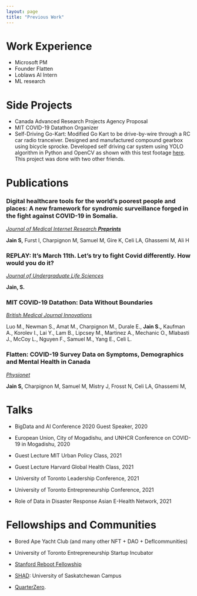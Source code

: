 ```yaml
---
layout: page
title: "Previous Work"
---
```


# Work Experience

- Microsoft PM 
- Founder Flatten
- Loblaws AI Intern
- ML research

# Side Projects

- Canada Advanced Research Projects Agency Proposal 
- MIT COVID-19 Datathon Organizer
- Self-Driving Go-Kart: Modified Go Kart to be drive-by-wire through a RC car radio tranceiver. Designed and manufactured compound gearbox using bicycle sprocke. Developed self driving car system using YOLO algorithm in Python and OpenCV as shown with this test footage [here](https://www.youtube.com/watch?v=EaUuswyAPh8). This project was done with two other friends.

# Publications


### Digital healthcare tools for the world’s poorest people and places: A new framework for syndromic surveillance forged in the fight against COVID-19 in Somalia.
*[Journal of Medical Internet Research **Preprints**](https://preprints.jmir.org/preprint/29602)*

**Jain S,** Furst I, Charpignon M, Samuel M, Gire K, Celi LA, Ghassemi M, Ali H

### REPLAY: It’s March 11th. Let’s try to fight Covid differently. How would you do it?
*[Journal of Undergraduate Life Sciences](https://jps.library.utoronto.ca/index.php/juls/article/view/36205)*

**Jain, S.**


### MIT COVID-19 Datathon: Data Without Boundaries

*[British Medical Journal Innovations](http://dx.doi.org/10.1136/bmjinnov-2020-000492)*

Luo M., Newman S., Amat M., Charpignon M., Durale E., **Jain S.,** Kaufman A., Korolev I., Lai Y., Lam B., Lipcsey M., Martinez A., Mechanic O., Mlabasti J., McCoy L., Nguyen F., Samuel M., Yang E., Celi L.

### Flatten: COVID-19 Survey Data on Symptoms, Demographics and Mental Health in Canada
*[Physionet](https://doi.org/10.13026/v8eq-8v80)*

**Jain S,** Charpignon M, Samuel M, Mistry J, Frosst N, Celi LA, Ghassemi M,


# Talks

* BigData and AI Conference 2020 Guest Speaker, 2020

* European Union, City of Mogadishu, and UNHCR Conference on COVID-19 in Mogadishu, 2020

* Guest Lecture MIT Urban Policy Class, 2021

* Guest Lecture Harvard Global Health Class, 2021

* University of Toronto Leadership Conference, 2021

* University of Toronto Entrepreneurship Conference, 2021

* Role of Data in Disaster Response Asian E-Health Network, 2021

# Fellowships and Communities

* Bored Ape Yacht Club (and many other NFT + DAO + DefIcommunities)

* University of Toronto Entrepreneurship Startup Incubator

* [Stanford Reboot Fellowship](https://reboothq.substack.com/about)

* [SHAD](https://www.shad.ca/): University of Saskatchewan Campus

* [QuarterZero](https://www.quarterzero.com/). 
